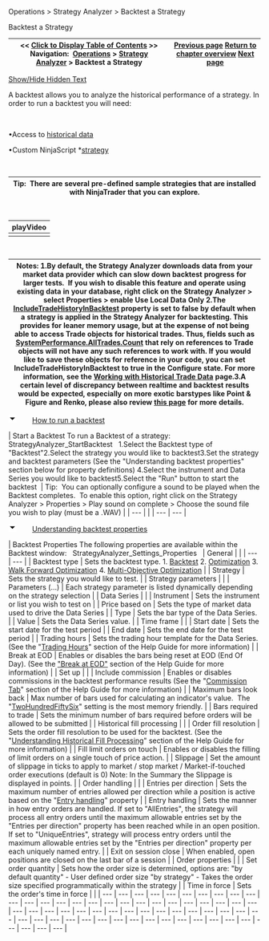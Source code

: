 ﻿


Operations \> Strategy Analyzer \> Backtest a Strategy






















Backtest a Strategy







| \<\< [Click to Display Table of Contents](backtest_a_strategy.md) \>\> **Navigation:**     [Operations](operations-1.md) \> [Strategy Analyzer](strategy_analyzer-1.md) \> Backtest a Strategy | [Previous page](strategy_analyzer_layout-1.md) [Return to chapter overview](strategy_analyzer-1.md) [Next page](optimize_a_strategy-1.md) |
| --- | --- |




[Show/Hide Hidden Text](javascript:HMToggleExpandAll(!HMAnyToggleOpen()) "Click to open/close expanding sections")









A backtest allows you to analyze the historical performance of a strategy. In order to run a backtest you will need:


 


•Access to [historical data](data_by_provider-1.md)

•Custom NinjaScript \*[strategy](strategy-1.md) 

 




| Tip:  There are several pre\-defined sample strategies that are installed with NinjaTrader that you can explore. |
| --- |



 




| playVideo |
| --- |
|  |



 




| Notes:  1\.By default, the Strategy Analyzer downloads data from your market data provider which can slow down backtest progress for larger tests.  If you wish to disable this feature and operate using existing data in your database, right click on the Strategy Analyzer \> select Properties \> enable Use Local Data Only 2\.The [IncludeTradeHistoryInBacktest](includetradehistoryinbacktest-1.md) property is set to false by default when a strategy is applied in the Strategy Analyzer for backtesting. This provides for leaner memory usage, but at the expense of not being able to access Trade objects for historical trades. Thus, fields such as [SystemPerformance.AllTrades.Count](alltrades-1.md) that rely on references to Trade objects will not have any such references to work with. If you would like to save these objects for reference in your code, you can set IncludeTradeHistoryInBacktest to true in the Configure state. For more information, see the [Working with Historical Trade Data](strategyanalyzer_properties_2-1.md) page.3\.A certain level of discrepancy between realtime and backtest results would be expected, especially on more exotic barstypes like Point \& Figure and Renko, please also review [this page](discrepancies_real-time_vs_bac-1.md) for more details. |
| --- |



![tog_minus](tog_minus-1.gif)        [How to run a backtest](javascript:HMToggle('toggle','HowToRunABacktest','HowToRunABacktest_ICON'))




| Start a Backtest To run a Backtest of a strategy:   StrategyAnalyzer_StartBacktest   1\.Select the Backtest type of "Backtest"2\.Select the strategy you would like to backtest3\.Set the strategy and backtest parameters (See the "Understanding backtest properties" section below for property definitions) 4\.Select the instrument and Data Series you would like to backtest5\.Select the "Run" button to start the backtest    | Tip:  You can optionally configure a sound to be played when the Backtest completes.  To enable this option, right click on the Strategy Analyzer \> Properties \> Play sound on complete \> Choose the sound file you wish to play (must be a .WAV) | | --- | |
| --- | --- |



![tog_minus](tog_minus-1.gif)        [Understanding backtest properties](javascript:HMToggle('toggle','UnderstandingBacktestProperties','UnderstandingBacktestProperties_ICON'))




| Backtest Properties The following properties are available within the Backtest window:   StrategyAnalyzer_Settings_Properties     | General |  | | --- | --- | | Backtest type | Sets the backtest type. 1\. [Backtest](backtest_a_strategy-1.md) 2\. [Optimization](optimize_a_strategy-1.md) 3\. [Walk Forward Optimization](walk_forward_optimize_a_strate-1.md) 4\. [Multi\-Objective Optimization](multi-objective_optimization-1.md) | | Strategy | Sets the strategy you would like to test. | | Strategy parameters |  | | Parameters (...) | Each strategy parameter is listed dynamically depending on the strategy selection | | Data Series |  | | Instrument | Sets the instrument or list you wish to test on | | Price based on | Sets the type of market data used to drive the Data Series | | Type | Sets the bar type of the Data Series. | | Value | Sets the Data Series value. | | Time frame |  | | Start date | Sets the start date for the test period | | End date | Sets the end date for the test period | | Trading hours | Sets the trading hour template for the Data Series. (See the "[Trading Hours](trading_hours-1.md)" section of the Help Guide for more information) | | Break at EOD | Enables or disables the bars being reset at EOD (End Of Day). (See the ["Break at EOD"](break_at_eod-1.md) section of the Help Guide for more information) | | Set up |  | | Include commission | Enables or disables commissions in the backtest performance results (See the "[Commission Tab](understanding_commissions-1.md)" section of the Help Guide for more information) | | Maximum bars look back | Max number of bars used for calculating an indicator's value.  The "[TwoHundredFiftySix](maximumbarslookback-1.md)" setting is the most memory friendly. | | Bars required to trade | Sets the minimum number of bars required before orders will be allowed to be submitted | | Historical fill processing |  | | Order fill resolution | Sets the order fill resolution to be used for the backtest. (See the "[Understanding Historical Fill Processing](understanding_historical_fill_-1.md)" section of the Help Guide for more information) | | Fill limit orders on touch | Enables or disables the filling of limit orders on a single touch of price action. | | Slippage | Set the amount of slippage in ticks to apply to market / stop market / Market\-if\-touched order executions (default is 0\) Note: In the Summary the Slippage is displayed in points. | | Order handling |  | | Entries per direction | Sets the maximum number of entries allowed per direction while a position is active based on the "[Entry handling](entryhandling-1.md)" property | | Entry handling | Sets the manner in how entry orders are handled. If set to "AllEntries", the strategy will process all entry orders until the maximum allowable entries set by the "Entries per direction" property has been reached while in an open position. If set to "UniqueEntries", strategy will process entry orders until the maximum allowable entries set by the "Entries per direction" property per each uniquely named entry. | | Exit on session close | When enabled, open positions are closed on the last bar of a session | | Order properties |  | | Set order quantity | Sets how the order size is determined, options are: "by default quantity" \- User defined order size "by strategy" \- Takes the order size specified programmatically within the strategy | | Time in force | Sets the order's time in force | |
| --- | --- | --- | --- | --- | --- | --- | --- | --- | --- | --- | --- | --- | --- | --- | --- | --- | --- | --- | --- | --- | --- | --- | --- | --- | --- | --- | --- | --- | --- | --- | --- | --- | --- | --- | --- | --- | --- | --- | --- | --- | --- | --- | --- | --- | --- | --- | --- | --- | --- | --- | --- | --- | --- | --- | --- | --- | --- | --- | --- | --- |










